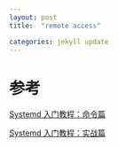 ```yaml
---
layout: post
title:  "remote access"

categories: jekyll update
---
```


# 参考

[Systemd 入门教程：命令篇](http://www.ruanyifeng.com/blog/2016/03/systemd-tutorial-commands.html)

[Systemd 入门教程：实战篇](https://www.ruanyifeng.com/blog/2016/03/systemd-tutorial-part-two.html)




